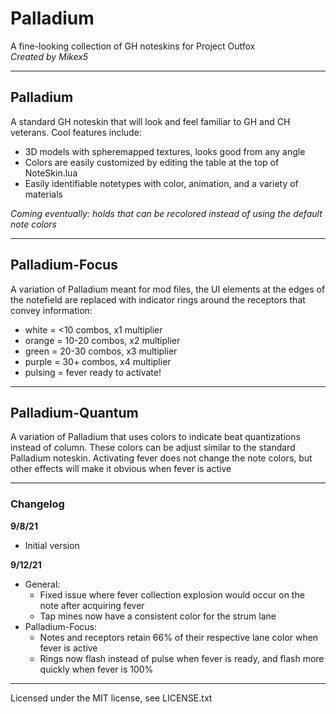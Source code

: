 # Palladium

A fine-looking collection of GH noteskins for Project Outfox  
*Created by Mikex5*

-----

## Palladium

A standard GH noteskin that will look and feel familiar to GH and CH veterans. Cool features include:  
* 3D models with spheremapped textures, looks good from any angle  
* Colors are easily customized by editing the table at the top of NoteSkin.lua  
* Easily identifiable notetypes with color, animation, and a variety of materials

*Coming eventually: holds that can be recolored instead of using the default note colors*

-----

## Palladium-Focus

A variation of Palladium meant for mod files, the UI elements at the edges of the notefield are replaced with indicator rings around the receptors that convey information:  
* white = <10 combos, x1 multiplier  
* orange = 10-20 combos, x2 multiplier  
* green = 20-30 combos, x3 multiplier  
* purple = 30+ combos, x4 multiplier  
* pulsing = fever ready to activate!

-----

## Palladium-Quantum

A variation of Palladium that uses colors to indicate beat quantizations instead of column. These colors can be adjust similar to the standard Palladium noteskin. Activating fever does not change the note colors, but other effects will make it obvious when fever is active

-----

### Changelog

**9/8/21**  
* Initial version

**9/12/21**  
* General:
    * Fixed issue where fever collection explosion would occur on the note after acquiring fever  
    * Tap mines now have a consistent color for the strum lane  
* Palladium-Focus:  
    * Notes and receptors retain 66% of their respective lane color when fever is active
    * Rings now flash instead of pulse when fever is ready, and flash more quickly when fever is 100%

-----

Licensed under the MIT license, see LICENSE.txt